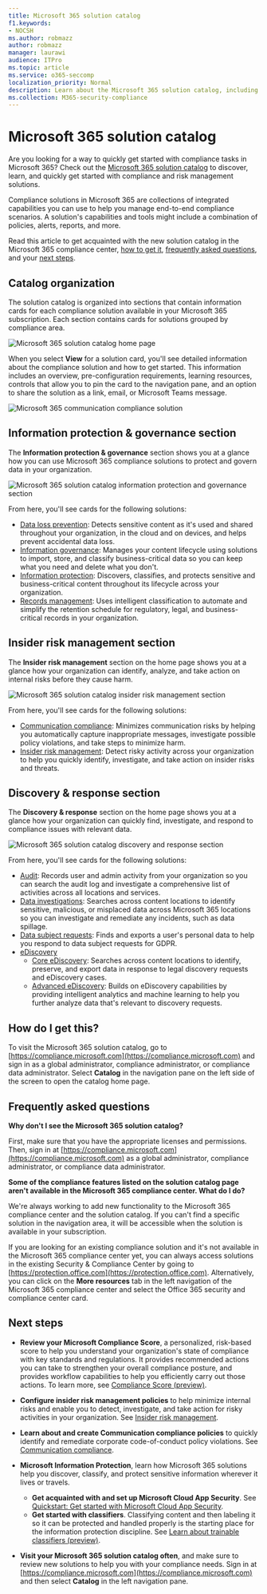 ```yaml
---
title: Microsoft 365 solution catalog
f1.keywords:
- NOCSH
ms.author: robmazz
author: robmazz
manager: laurawi
audience: ITPro
ms.topic: article
ms.service: o365-seccomp
localization_priority: Normal
description: Learn about the Microsoft 365 solution catalog, including what it contains, how to get it, and your next steps.
ms.collection: M365-security-compliance
---
```


# Microsoft 365 solution catalog

Are you looking for a way to quickly get started with compliance tasks in Microsoft 365? Check out the [Microsoft 365 solution catalog](https://compliance.microsoft.com/solutioncatalog) to discover, learn, and quickly get started with compliance and risk management solutions.

Compliance solutions in Microsoft 365 are collections of integrated capabilities you can use to help you manage end-to-end compliance scenarios. A solution's capabilities and tools might include a combination of policies, alerts, reports, and more.

Read this article to get acquainted with the new solution catalog in the Microsoft 365 compliance center, [how to get it](#how-do-i-get-this), [frequently asked questions](#frequently-asked-questions), and your [next steps](#next-steps).

## Catalog organization

The solution catalog is organized into sections that contain information cards for each compliance solution available in your Microsoft 365 subscription. Each section contains cards for solutions grouped by compliance area.

![Microsoft 365 solution catalog home page](../media/m365-solution-catalog-home.png)

When you select **View** for a solution card, you'll see detailed information about the compliance solution and how to get started. This information includes an overview, pre-configuration requirements, learning resources, controls that allow you to pin the card to the navigation pane, and an option to share the solution as a link, email, or Microsoft Teams message.

![Microsoft 365 communication compliance solution](../media/m365-solution-catalog-communication-compliance.png)

## Information protection & governance section

The **Information protection & governance** section shows you at a glance how you can use Microsoft 365 compliance solutions to protect and govern data in your organization.

![Microsoft 365 solution catalog information protection and governance section](../media/m365-solution-catalog-information-protection-governance.png)

From here, you'll see cards for the following solutions:

- [Data loss prevention](data-loss-prevention-policies.md): Detects sensitive content as it's used and shared throughout your organization, in the cloud and on devices, and helps prevent accidental data loss.
- [Information governance](manage-information-governance.md): Manages your content lifecycle using solutions to import, store, and classify business-critical data so you can keep what you need and delete what you don't.​
- [Information protection](protect-information.md): Discovers, classifies, and protects sensitive and business-critical content throughout its lifecycle across your organization.
- [Records management](records-management.md): Uses intelligent classification to automate and simplify the retention schedule for regulatory, legal, and business-critical records in your organization.

## Insider risk management section

The **Insider risk management** section on the home page shows you at a glance how your organization can identify, analyze, and take action on internal risks before they cause harm.

![Microsoft 365 solution catalog insider risk management section](../media/m365-solution-catalog-insider-risk-management.png)

From here, you'll see cards for the following solutions:

- [Communication compliance](communication-compliance.md): Minimizes communication risks by helping you automatically capture inappropriate messages, investigate possible policy violations, and take steps to minimize harm.
- [Insider risk management](insider-risk-management.md): Detect risky activity across your organization to help you quickly identify, investigate, and take action on insider risks and threats.

## Discovery & response section

The **Discovery & response** section on the home page shows you at a glance how your organization can quickly find, investigate, and respond to compliance issues with relevant data.

![Microsoft 365 solution catalog discovery and response section](../media/m365-solution-catalog-discovery-response.png)

From here, you'll see cards for the following solutions:

- [Audit](search-the-audit-log-in-security-and-compliance.md): Records user and admin activity from your organization so you can search the audit log and investigate a comprehensive list of activities across all locations and services.
- [Data investigations](overview-data-investigations.md): Searches across content locations to identify sensitive, malicious, or misplaced data across Microsoft 365 locations so you can investigate and remediate any incidents, such as data spillage.
- [Data subject requests](manage-gdpr-data-subject-requests-with-the-dsr-case-tool.md): Finds and exports a user's personal data to help you respond to data subject requests for GDPR.
- [eDiscovery](manage-legal-investigations.md)
    - [Core eDiscovery](ediscovery-cases.md): Searches across content locations to identify, preserve, and export data in response to legal discovery requests and eDiscovery cases.
    - [Advanced eDiscovery](overview-ediscovery-20.md): Builds on eDiscovery capabilities by providing intelligent analytics and  machine learning to help you further analyze data that's relevant to discovery requests.

## How do I get this?

To visit the Microsoft 365 solution catalog, go to [https://compliance.microsoft.com](https://compliance.microsoft.com) and sign in as a global administrator, compliance administrator, or compliance data administrator. Select **Catalog** in the navigation pane on the left side of the screen to open the catalog home page.

## Frequently asked questions

**Why don't I see the Microsoft 365 solution catalog?**

First, make sure that you have the appropriate licenses and permissions. Then, sign in at [https://compliance.microsoft.com](https://compliance.microsoft.com) as a global administrator, compliance administrator, or compliance data administrator.

**Some of the compliance features listed on the solution catalog page aren't available in the Microsoft 365 compliance center. What do I do?**

We're always working to add new functionality to the Microsoft 365 compliance center and the solution catalog. If you can't find a specific solution in the navigation area, it will be accessible when the solution is available in your subscription.

If you are looking for an existing compliance solution and it's not available in the Microsoft 365 compliance center yet, you can always access solutions in the existing Security &amp; Compliance Center by going to [https://protection.office.com](https://protection.office.com). Alternatively, you can click on the **More resources** tab in the left navigation of the Microsoft 365 compliance center and select the Office 365 security and compliance center card.  

## Next steps

- **Review your Microsoft Compliance Score**, a personalized, risk-based score to help you understand your organization's state of compliance with key standards and regulations. It provides recommended actions you can take to strengthen your overall compliance posture, and provides workflow capabilities to help you efficiently carry out those actions. To learn more, see [Compliance Score (preview)](compliance-score.md).

- **Configure insider risk management policies** to help minimize internal risks and enable you to detect, investigate, and take action for risky activities in your organization. See [Insider risk management](insider-risk-management.md).

- **Learn about and create Communication compliance policies** to quickly identify and remediate corporate code-of-conduct policy violations. See [Communication compliance](communication-compliance.md).

- **Microsoft Information Protection**, learn how Microsoft 365 solutions help you discover, classify, and protect sensitive information wherever it lives or travels.
    - **Get acquainted with and set up Microsoft Cloud App Security**. See [Quickstart: Get started with Microsoft Cloud App Security](https://docs.microsoft.com/cloud-app-security/getting-started-with-cloud-app-security).
    - **Get started with classifiers**. Classifying content and then labeling it so it can be protected and handled properly is the starting place for the information protection discipline. See [Learn about trainable classifiers (preview)](classifier-learn-about.md).

- **Visit your Microsoft 365 solution catalog often**, and make sure to review new solutions to help you with your compliance needs. Sign in at [https://compliance.microsoft.com](https://compliance.microsoft.com) and then select **Catalog** in the left navigation pane.

